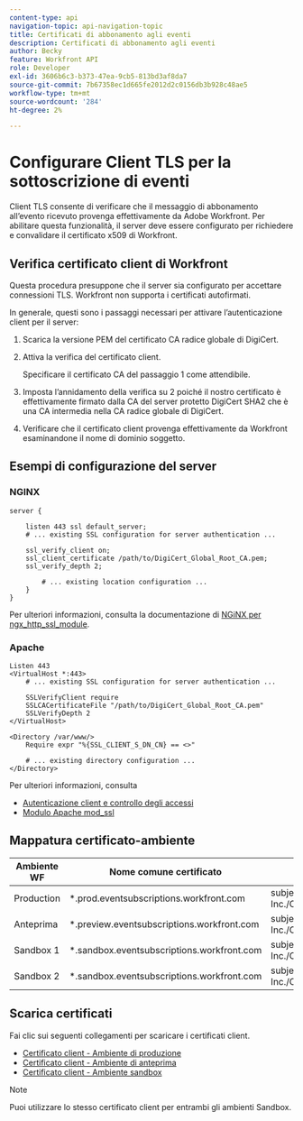 ```yaml
---
content-type: api
navigation-topic: api-navigation-topic
title: Certificati di abbonamento agli eventi
description: Certificati di abbonamento agli eventi
author: Becky
feature: Workfront API
role: Developer
exl-id: 3606b6c3-b373-47ea-9cb5-813bd3af8da7
source-git-commit: 7b67358ec1d665fe2012d2c0156db3b928c48ae5
workflow-type: tm+mt
source-wordcount: '284'
ht-degree: 2%

---
```


# Configurare Client TLS per la sottoscrizione di eventi

<!--Configuring Client TLS for Event Subscription
Steps to Verify Workfront's Client Certificate
Examples for Server configuration
NGINX
Apache
Certificate to Environment Mapping
Certificates
Production
Preview
Sandbox 1
Sandbox 2
-->

Client TLS consente di verificare che il messaggio di abbonamento all’evento ricevuto provenga effettivamente da Adobe Workfront. Per abilitare questa funzionalità, il server deve essere configurato per richiedere e convalidare il certificato x509 di Workfront.


## Verifica certificato client di Workfront

Questa procedura presuppone che il server sia configurato per accettare connessioni TLS. Workfront non supporta i certificati autofirmati.

In generale, questi sono i passaggi necessari per attivare l’autenticazione client per il server:

1. Scarica la versione PEM del certificato CA radice globale di DigiCert.
1. Attiva la verifica del certificato client.

   Specificare il certificato CA del passaggio 1 come attendibile.

1. Imposta l’annidamento della verifica su 2 poiché il nostro certificato è effettivamente firmato dalla CA del server protetto DigiCert SHA2 che è una CA intermedia nella CA radice globale di DigiCert.
1. Verificare che il certificato client provenga effettivamente da Workfront esaminandone il nome di dominio soggetto.

## Esempi di configurazione del server

### NGINX

```
server {

    listen 443 ssl default_server;
    # ... existing SSL configuration for server authentication ...

    ssl_verify_client on;
    ssl_client_certificate /path/to/DigiCert_Global_Root_CA.pem;
    ssl_verify_depth 2;

        # ... existing location configuration ...
    }
}
```

Per ulteriori informazioni, consulta la documentazione di [NGiNX per ngx_http_ssl_module](https://nginx.org/en/docs/http/ngx_http_ssl_module.html).

### Apache

```
Listen 443
<VirtualHost *:443>
    # ... existing SSL configuration for server authentication ...

    SSLVerifyClient require
    SSLCACertificateFile "/path/to/DigiCert_Global_Root_CA.pem"
    SSLVerifyDepth 2
</VirtualHost>

<Directory /var/www/>
    Require expr "%{SSL_CLIENT_S_DN_CN} == <>"

    # ... existing directory configuration ...
</Directory>
```

Per ulteriori informazioni, consulta

* [Autenticazione client e controllo degli accessi](https://httpd.apache.org/docs/2.4/ssl/ssl_howto.html#accesscontrol)
* [Modulo Apache mod_ssl](https://httpd.apache.org/docs/2.4/mod/mod_ssl.html)
 

## Mappatura certificato-ambiente

| Ambiente WF | Nome comune certificato | Oggetto certificato (DN) |
| -- | -- | -- |
| Production | *.prod.eventsubscriptions.workfront.com | subject= /C=US/ST=Utah/L=Lehi/O=Workfront, Inc./CN=*.prod.eventsubscriptions.workfront.com |
| Anteprima | *.preview.eventsubscriptions.workfront.com | subject= /C=US/ST=Utah/L=Lehi/O=Workfront, Inc./CN=*.preview.eventsubscriptions.workfront.com |
| Sandbox 1 | *.sandbox.eventsubscriptions.workfront.com | subject= /C=US/ST=Utah/L=Lehi/O=Workfront, Inc./CN=*.sandbox.eventsubscriptions.workfront.com |
| Sandbox 2 | *.sandbox.eventsubscriptions.workfront.com | subject= /C=US/ST=Utah/L=Lehi/O=Workfront, Inc./CN=*.sandbox.eventsubscriptions.workfront.com |

## Scarica certificati

Fai clic sui seguenti collegamenti per scaricare i certificati client.

* [Certificato client - Ambiente di produzione](assets/event_subscription_nov_2023_production.crt)
* [Certificato client - Ambiente di anteprima](assets/event_subscription_nov_2023_preview.crt)
* [Certificato client - Ambiente sandbox](assets/event_subscription_nov_2023_sandboxes.crt)

>[!NOTE]
>
>Puoi utilizzare lo stesso certificato client per entrambi gli ambienti Sandbox.
